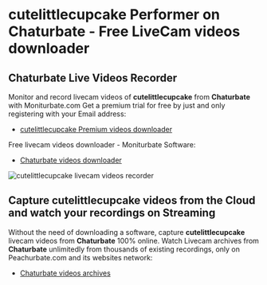 # cutelittlecupcake Performer on Chaturbate - Free LiveCam videos downloader

## Chaturbate Live Videos Recorder

Monitor and record livecam videos of **cutelittlecupcake** from **Chaturbate** with Moniturbate.com
Get a premium trial for free by just and only registering with your Email address:
* [cutelittlecupcake Premium videos downloader](https://moniturbate.com/request-demo-licence-key.html)

Free livecam videos downloader - Moniturbate Software:
* [Chaturbate videos downloader](https://moniturbate.com/moniturbate-download-software.html)

![cutelittlecupcake livecam videos recorder](https://peachurnet.com/templates/moniturbate-software.png)


## Capture cutelittlecupcake videos from the Cloud and watch your recordings on Streaming

Without the need of downloading a software, capture **cutelittlecupcake** livecam videos from **Chaturbate** 100% online.
Watch Livecam archives from **Chaturbate** unlimitedly from thousands of existing recordings, only on Peachurbate.com and its websites network:
* [Chaturbate videos archives](https://peachurnet.com/)